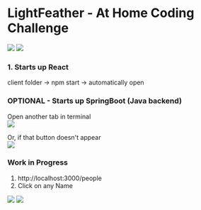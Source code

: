 # LightFeather - At Home Coding Challenge

![](https://github.com/lisabroadhead/lightfeather/blob/main/Screen%20Shot%202022-06-28%20at%201.53.12%20PM.png) 
![](https://github.com/lisabroadhead/lightfeather/blob/main/Screen%20Shot%202022-06-27%20at%209.39.03%20PM.png)

### 1. Starts up React
client folder -> npm start -> automatically open

### OPTIONAL - Starts up SpringBoot (Java backend)

Open another tab in terminal<br/>
![](https://github.com/lisabroadhead/lightfeather/blob/main/Screen%20Shot%202022-06-27%20at%208.43.48%20PM.png)

Or, if that button doesn't appear <br/>
![](https://github.com/lisabroadhead/lightfeather/blob/main/Screen%20Shot%202022-06-28%20at%201.58.06%20PM.png)


### Work in Progress
1. http://localhost:3000/people
2. Click on any Name

![](https://github.com/lisabroadhead/lightfeather/blob/main/Screen%20Shot%202022-06-27%20at%208.49.26%20PM.png)
![](https://github.com/lisabroadhead/lightfeather/blob/main/Screen%20Shot%202022-06-27%20at%208.58.30%20PM.png)


